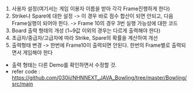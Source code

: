 1. 사용자 설정(여기서는 게임 이용자 이름을 받아 각각 Frame진행하게 한다)
2. Strike나 Spare에 대한 설정 -> 이 경우 바로 점수 합산이 되면 안되고, 다음 Frame실행이 되어야 한다. 
                              -> Frame 10의 경우 3번 실행 가능성에 대한 코드
3. Board 출력 형태의 개성 (1~9값 이외의 경우는 다르게 출력해야 한다)
4. 초급자/중급자/고급자에 따라 Strike, Spare의 확률을 계산하여 개선
5. 출력형태 변경 -> 한번에 Frame10이 출력되면 안된다. 한번의 Frame별로 출력되면서 게임해야 한다
- 출력 형태는 다른 Demo를 확인하면서 수정할 것. 
- refer code : https://github.com/030ii/NHNNEXT_JAVA_Bowling/tree/master/Bowling/src/main
